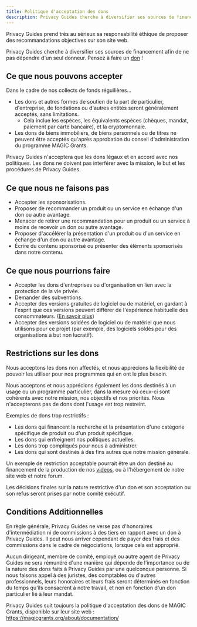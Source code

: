 ```yaml
---
title: Politique d'acceptation des dons
description: Privacy Guides cherche à diversifier ses sources de financement afin de ne pas dépendre d'un seul donneur. Pensez à faire un don !
---
```


Privacy Guides prend très au sérieux sa responsabilité éthique de proposer des recommandations objectives sur son site web.

Privacy Guides cherche à diversifier ses sources de financement afin de ne pas dépendre d'un seul donneur. Pensez à faire un [don](donate.md) !

## Ce que nous **pouvons** accepter

Dans le cadre de nos collects de fonds réguilières...

- Les dons et autres formes de soutien de la part de particulier, d'entreprise, de fondations ou d'autres entités seront généralement acceptés, sans limitations.
  - Cela inclue les espèces, les équivalents espèces (chèques, mandat, paiement par carte bancaire), et la cryptomonnaie.
- Les dons de biens immobiliers, de biens personnels ou de titres ne peuvent être acceptés qu'après approbation du conseil d'administration du programme MAGIC Grants.

Privacy Guides n'acceptera que les dons légaux et en accord avec nos politiques. Les dons ne doivent pas interférer avec la mission, le but et les procédures de Privacy Guides.

## Ce que nous ne faisons **pas**

- Accepter les sponsorisations.
- Proposer de recommander un produit ou un service en échange d'un don ou autre avantage.
- Menacer de retirer une recommandation pour un produit ou un service à moins de recevoir un don ou autre avantage.
- Proposer d'accélérer la présentation d'un produit ou d'un service en échange d'un don ou autre avantage.
- Écrire du contenu sponsorisé ou présenter des éléments sponsorisés dans notre contenu.

## Ce que nous **pourrions** faire

- Accepter les dons d'entreprises ou d'organisation en lien avec la protection de la vie privée.
- Demander des subventions.
- Accepter des versions gratuites de logiciel ou de matériel, en gardant à l'esprit que ces versions peuvent différer de l'expérience habituelle des consommateurs. ([En savoir plus](executive-policy.md#ep1-freely-provided-product-samples))
- Accepter des versions soldées de logiciel ou de matériel que nous utilisons pour ce projet (par exemple, des logiciels soldés pour des organisations à but non lucratif).

## Restrictions sur les dons

Nous acceptons les dons non affectés, et nous apprécions la flexibilité de pouvoir les utiliser pour nos programmes qui en ont le plus besoin.

Nous acceptons et nous apprécions également les dons destinés à un usage ou un programme particulier, dans la mesure où ceux-ci sont cohérents avec notre mission, nos objectifs et nos priorités. Nous n'accepterons pas de dons dont l'usage est trop restreint.

Exemples de dons trop restrictifs :

- Les dons qui financent la recherche et la présentation d'une catégorie spécifique de produit ou d'un produit spécifique.
- Les dons qui enfreignent nos politiques actuelles.
- Les dons trop compliqués pour nous à administrer.
- Les dons qui sont destinés à des fins autres que notre mission générale.

Un exemple de restriction acceptable pourrait être un don destiné au financement de la production de nos [videos](https://www.privacyguides.org/videos), ou à l'hébergement de notre site web et notre forum.

Les décisions finales sur la nature restrictive d'un don et son acceptation ou son refus seront prises par notre comité exécutif.

## Conditions Additionnelles

En règle générale, Privacy Guides ne verse pas d'honoraires d'intermédiation ni de commissions à des tiers en rapport avec un don à Privacy Guides. Il peut nous arriver cependant de payer des frais et des commissions dans le cadre de négociations, lorsque cela est approprié.

Aucun dirigeant, membre de comité, employé ou autre agent de Privacy Guides ne sera rémunéré d'une manière qui dépende de l'importance ou de la nature des dons faits à Privacy Guides par une quelconque personne. Si nous faisons appel à des juristes, des comptables ou d'autres professionnels, leurs honoraires et leurs frais seront déterminés en fonction du temps qu'ils consacrent à notre travail, et non en fonction d'un don particulier lié à leur mandat.

Privacy Guides suit toujours la politique d'acceptation des dons de MAGIC Grants, disponible sur leur site web : <https://magicgrants.org/about/documentation/>

